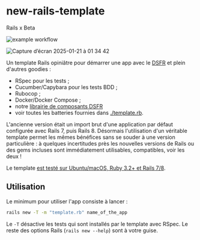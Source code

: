 #  new-rails-template

Rails x Beta

![example workflow](https://github.com/freesteph/new-rails-template/actions/workflows/ruby.yml/badge.svg)

![Capture d’écran 2025-01-21 à 01 34 42](https://github.com/user-attachments/assets/fd39fe1e-706b-4c09-b7cb-72e0266dc5eb)


Un template Rails opiniâtre pour démarrer une app avec le
[DSFR](https://www.systeme-de-design.gouv.fr/) et plein d'autres
goodies :

- RSpec pour les tests ;
- Cucumber/Capybara pour les tests BDD ;
- Rubocop ;
- Docker/Docker Compose ;
- notre [librairie de composants DSFR](https://github.com/betagouv/dsfr-view-components)
- voir toutes les batteries fournies dans [./template.rb](./template.rb).

L'ancienne version était un import brut d'une application par défaut
configurée avec Rails 7, puis Rails 8. Désormais l'utilisation d'un
véritable template permet les mêmes bénéfices sans se souder à une
version particulière : à quelques incertitudes près les nouvelles
versions de Rails ou des gems incluses sont immédiatement utilisables,
compatibles, voir les deux !

Le template [est testé sur Ubuntu/macOS, Ruby 3.2+ et Rails 7/8](https://github.com/freesteph/new-rails-template/actions/workflows/ruby.yml).

## Utilisation

Le minimum pour utiliser l'app consiste à lancer :

```sh
rails new -T -m "template.rb" name_of_the_app
```

Le `-T` désactive les tests qui sont installés par le template avec
RSpec. Le reste des options Rails (`rails new --help`) sont à votre
guise.
